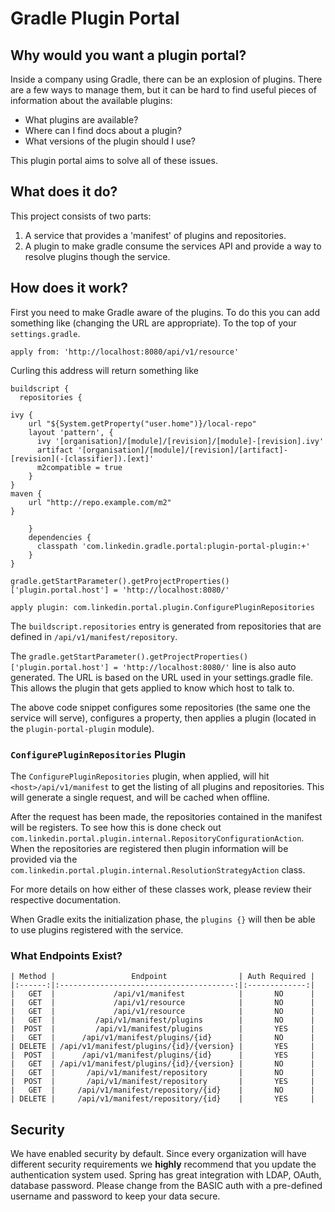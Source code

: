 # Gradle Plugin Portal

## Why would you want a plugin portal?

Inside a company using Gradle, there can be an explosion of plugins. There are a few ways to manage them, but it can
be hard to find useful pieces of information about the available plugins:

- What plugins are available?
- Where can I find docs about a plugin?
- What versions of the plugin should I use?

This plugin portal aims to solve all of these issues.

## What does it do?

This project consists of two parts:

1. A service that provides a 'manifest' of plugins and repositories.
2. A plugin to make gradle consume the services API and provide a way to resolve plugins though the service.

## How does it work?

First you need to make Gradle aware of the plugins. To do this you can add something like (changing the URL are appropriate). To the top of your `settings.gradle`.

```
apply from: 'http://localhost:8080/api/v1/resource'
```

Curling this address will return something like

```
buildscript {
  repositories {

ivy {
    url "${System.getProperty("user.home")}/local-repo"
    layout 'pattern', {
      ivy '[organisation]/[module]/[revision]/[module]-[revision].ivy'
      artifact '[organisation]/[module]/[revision]/[artifact]-[revision](-[classifier]).[ext]'
      m2compatible = true
    }
}
maven {
    url "http://repo.example.com/m2"
}
     
    }
    dependencies {
      classpath 'com.linkedin.gradle.portal:plugin-portal-plugin:+'
    }
}

gradle.getStartParameter().getProjectProperties()['plugin.portal.host'] = 'http://localhost:8080/'

apply plugin: com.linkedin.portal.plugin.ConfigurePluginRepositories
```

The `buildscript.repositories` entry is generated from repositories that are defined in `/api/v1/manifest/repository`.

The `gradle.getStartParameter().getProjectProperties()['plugin.portal.host'] = 'http://localhost:8080/'` line is also auto
generated. The URL is based on the URL used in your settings.gradle file. This allows the plugin that gets applied to
know which host to talk to.

The above code snippet configures some repositories (the same one the service will serve), configures a property, then applies a
plugin (located in the `plugin-portal-plugin` module).

### `ConfigurePluginRepositories` Plugin

The `ConfigurePluginRepositories` plugin, when applied, will hit `<host>/api/v1/manifest` to get the listing of all
plugins and repositories. This will generate a single request, and will be cached when offline.

After the request has been made, the repositories contained in the manifest will be registers. To see how this is done
check out `com.linkedin.portal.plugin.internal.RepositoryConfigurationAction`. When the repositories are registered
then plugin information will be provided via the `com.linkedin.portal.plugin.internal.ResolutionStrategyAction` class.

For more details on how either of these classes work, please review their respective documentation.

When Gradle exits the initialization phase, the `plugins {}` will then be able to use plugins registered with the service.

### What Endpoints Exist?

```
| Method |                 Endpoint                | Auth Required |
|:------:|:---------------------------------------:|:-------------:|
|   GET  |             /api/v1/manifest            |       NO      |
|   GET  |             /api/v1/resource            |       NO      |
|   GET  |             /api/v1/resource            |       NO      |
|   GET  |         /api/v1/manifest/plugins        |       NO      |
|  POST  |         /api/v1/manifest/plugins        |       YES     |
|   GET  |      /api/v1/manifest/plugins/{id}      |       NO      |
| DELETE | /api/v1/manifest/plugins/{id}/{version} |       YES     |
|  POST  |      /api/v1/manifest/plugins/{id}      |       YES     |
|   GET  | /api/v1/manifest/plugins/{id}/{version} |       NO      |
|   GET  |       /api/v1/manifest/repository       |       NO      |
|  POST  |       /api/v1/manifest/repository       |       YES     |
|   GET  |     /api/v1/manifest/repository/{id}    |       NO      |
| DELETE |     /api/v1/manifest/repository/{id}    |       YES     |
```

## Security
We have enabled security by default. Since every organization will have different security requirements we **highly**
recommend that you update the authentication system used. Spring has great integration with LDAP, OAuth, database 
password. Please change from the BASIC auth with a pre-defined username and password to keep your data secure.
